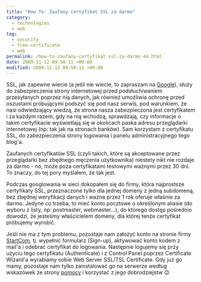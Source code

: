 ```yaml
---
title: "How To: Zaufany certyfikat SSL za darmo"
category:
  - technologies
  - web
tag:
  - security
  - free-certificate
  - web
permalink: /how-to-zaufany-certyfikat-ssl-za-darmo-44.html
date: 2009-11-12 09:58:11 +00:00
modified: 2009-11-12 09:58:11 +00:00
---
```



SSL, jak zapewne wiecie (a jeśli nie wiecie, to zapraszam na [Google](https://www.google.pl/search?hl=pl&q=do+czego+s%B3u%BFy+certyfikat+ssl)), służy do zabezpieczenia strony internetowej przed podsłuchiwaniem przesyłanych poprzez nią danych, jak również umożliwia ochronę przed oszustami próbującymi podszyć się pod nasz serwis, pod warunkiem, że nasi odwiedzający wiedzą, że strona nasza zabezpieczona jest certyfikatem i za każdym razem, gdy na nią wchodzą, sprawdzają, czy informacje o takim certyfikacie wyświetlają się w okolicach paska adresu przeglądarki internetowej (np: tak jak na stronach banków). Sam korzystam z certyfikatu SSL, do zabezpieczenia strony logowania i panelu administracyjnego tego blog'a.

<!--more-->

Zaufanych certyfikatów SSL (czyli takich, które są akceptowane przez przeglądarki bez zbędnego męczenia użytkownika) niestety nikt nie rozdaje za darmo - no, może poza certyfikatami testowymi ważnymi przez 30 dni.  To znaczy, do tej pory myślałem, że tak jest.

Podczas googlowania w sieci dokopałem się do firmy, która najprostsze certyfikaty SSL, przeznaczone tylko dla jednej domeny z jedną subdomeną, bez zbędnej weryfikacji danych i ważne przez 1 rok oferuje właśnie za darmo. Jedyne co trzeba, to mieć konto pocztowe o określonym aliasie (do wyboru z listy, np: postmaster, webmaster...), do którego dostęp pośrednio dowodzi, że jesteśmy właścicielem domeny, dla której tenże certyfikat próbujemy wyrobić.

Jeśli nie ma z tym problemu, pozostaje nam założyć konto na stronie firmy [StartCom](http://www.startssl.com/), tj. wypełnić formularz (Sign-up), aktywować konto kodem z mail'a i odebrać certyfikat do logowania. Następnie logujemy się przy użyciu tego certyfikatu (Authenticate) i z Control Panel poprzez Certificate Wizard'a wyrabiamy sobie Web Server SSL/TSL Certificate. Gdy już go mamy, pozostaje nam tylko zainstalować go na serwerze według wskazówek ze strony [pomocy](http://www.startssl.com/?app=20) i korzystać z jego dobrodziejstw 😉
